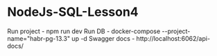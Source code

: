 # NodeJs-SQL-Lesson4
Run project - npm run dev
Run DB - docker-compose --project-name="habr-pg-13.3" up -d
Swagger docs - http://localhost:6062/api-docs/
